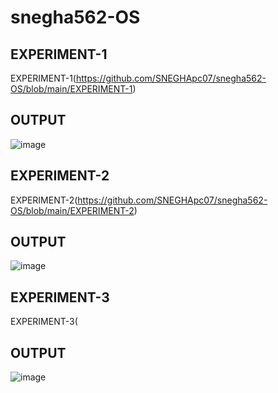 # snegha562-OS
## EXPERIMENT-1
EXPERIMENT-1(https://github.com/SNEGHApc07/snegha562-OS/blob/main/EXPERIMENT-1)
## OUTPUT

![image](https://user-images.githubusercontent.com/112924718/192270157-cd264002-d5da-4734-8373-26b4ff7d5367.png)

## EXPERIMENT-2
EXPERIMENT-2(https://github.com/SNEGHApc07/snegha562-OS/blob/main/EXPERIMENT-2)
## OUTPUT

![image](https://user-images.githubusercontent.com/112924718/192270258-baf2edf4-eb1e-42e1-8f43-288a7644f3bd.png)

## EXPERIMENT-3
EXPERIMENT-3(
## OUTPUT

![image](https://user-images.githubusercontent.com/112924718/192272506-7edb4659-5935-4626-a795-64075297dc08.png)



